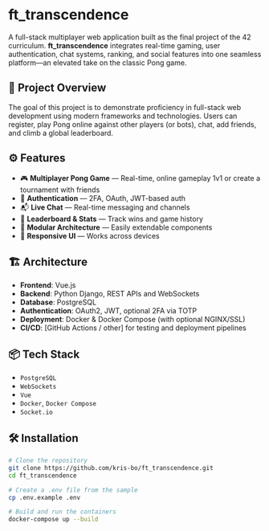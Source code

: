 # ft_transcendence

A full-stack multiplayer web application built as the final project of the 42 curriculum. **ft_transcendence** integrates real-time gaming, user authentication, chat systems, ranking, and social features into one seamless platform—an elevated take on the classic Pong game.

## 🧠 Project Overview

The goal of this project is to demonstrate proficiency in full-stack web development using modern frameworks and technologies. Users can register, play Pong online against other players (or bots), chat, add friends, and climb a global leaderboard.

## ⚙️ Features

- 🎮 **Multiplayer Pong Game** — Real-time, online gameplay 1v1 or create a tournament with friends  
- 👤 **Authentication** — 2FA, OAuth, JWT-based auth  
- 📬 **Live Chat** — Real-time messaging and channels  
- 🏅 **Leaderboard & Stats** — Track wins and game history
- 🧱 **Modular Architecture** — Easily extendable components  
- 📱 **Responsive UI** — Works across devices  

## 🏗️ Architecture

- **Frontend**: Vue.js 
- **Backend**: Python Django, REST APIs and WebSockets  
- **Database**: PostgreSQL  
- **Authentication**: OAuth2, JWT, optional 2FA via TOTP  
- **Deployment**: Docker & Docker Compose (with optional NGINX/SSL)  
- **CI/CD**: [GitHub Actions / other] for testing and deployment pipelines  

## 📦 Tech Stack

- `PostgreSQL`  
- `WebSockets`  
- `Vue`
- `Docker`, `Docker Compose`  
- `Socket.io`  

## 🛠️ Installation

```bash
# Clone the repository
git clone https://github.com/kris-bo/ft_transcendence.git
cd ft_transcendence

# Create a .env file from the sample
cp .env.example .env

# Build and run the containers
docker-compose up --build
